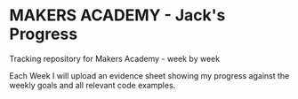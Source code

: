 # MAKERS ACADEMY - Jack's Progress
Tracking repository for Makers Academy - week by week

Each Week I will upload an evidence sheet showing my progress against the weekly goals and all relevant code examples.  
